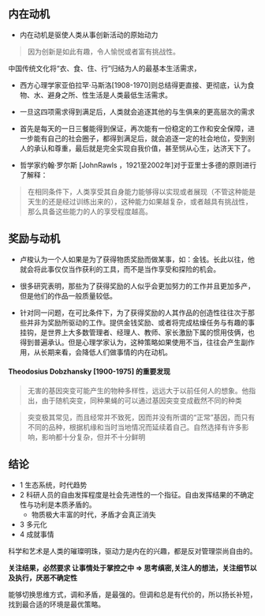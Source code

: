 ## 内在动机
+ 内在动机是驱使人类从事创新活动的原始动力

> 因为创新是如此有趣，令人愉悦或者富有挑战性。

中国传统文化将“衣、食、住、行”归结为人的最基本生活需求，

+ 西方心理学家亚伯拉罕·马斯洛[1908-1970]则总结得更直接、更彻底，认为食物、水、避身之所、性生活是人类最低生活需求。
+ 一旦这四项需求得到满足后，人类就会追逐其他的与生俱来的更高层次的需求
+ 首先是每天的一日三餐能得到保证，再次能有一份稳定的工作和安全保障，进一步能有自己的社会圈子，都得到满足后，就会追逐一定的社会地位，受到别人的承认和尊重，最后就是完全实现自我价值，甚至悯从心生，达济天下了。

+ 哲学家约翰·罗尔斯 [JohnRawls ，1921至2002年]对于亚里士多德的原则进行了解释：

> 在相同条件下，人类享受其自身能力能够得以实现或者展现（不管这种能是天生的还是经过训练出来的），这种能力如果越复杂，或者越具有挑战性，那么具备这些能力的人的享受程度越高。

## 奖励与动机

+ 卢梭认为一个人如果是为了获得物质奖励而做某事，如：金钱。长此以往，他就会将此事仅仅当作获利的工具，而不是当作享受和探险的机会。

+ 很多研究表明，那些为了获得奖励的人似乎会更加努力的工作并且更加多产，但是他们的作品一般质量较低。

+ 针对同一问题，在可比条件下，为了获得奖励的人其作品的创造性往往次于那些并非为奖励所驱动的工作。提供金钱奖励、或者将完成枯燥任务与有趣的事挂钩，是世界上大多数管理者、经理人、教师、家长激励下属的惯用伎俩，也得到普遍承认。但是心理学家认为，这种策略如果使用不当，往往会产生副作用，从长期来看，会降低人们做事情的内在动机。


#### Theodosius Dobzhansky [1900-1975] 的重要发现
> 无害的基因突变可能产生的物种多样性，远远大于以前任何人的想象。他指出，由于随机突变，同种果蝇的可以通过基因突变变成截然不同的种类

> 突变极其常见，而且经常并不致死，因而并没有所谓的“正常”基因，而只有不同的品种，根据机缘和当时当地情况而延续着自己。自然选择有许多影响，影响都十分复杂，但并不十分鲜明

## 结论
+ 1 生态系统，时代趋势
+ 2 科研人员的自由发挥程度是社会先进性的一个指征。自由发挥结果的不确定性与功利是本质矛盾的。
    + 物质极大丰富的时代，矛盾才会真正消失
+ 3 多元化
+ 4 成就事情


科学和艺术是人类的璀璨明珠，驱动力是内在的兴趣，都是反对管理崇尚自由的。

**关注结果，必然要求 让事情处于掌控之中 => 思考缜密,关注人的想法，关注细节以及执行，厌恶不确定性**

能够切换思维方式，调和矛盾，是最强的。但调和总是有代价的，所以扬长补短，找到最合适的环境是最优策略。
